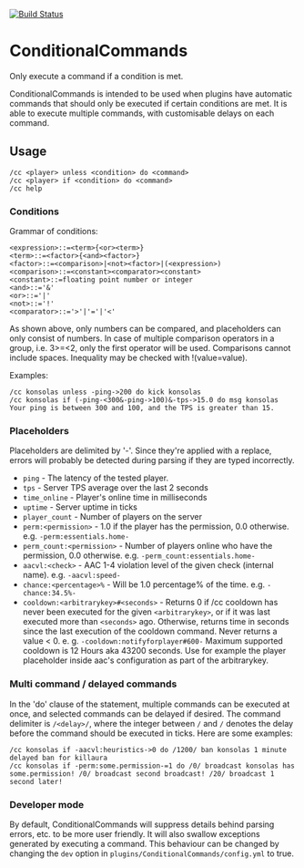 [![Build Status](https://travis-ci.org/konsolas/ConditionalCommands.svg?branch=master)](https://travis-ci.org/konsolas/ConditionalCommands)
# ConditionalCommands
Only execute a command if a condition is met.

ConditionalCommands is intended to be used when plugins have automatic commands that should only be executed if certain conditions are met. It is able to execute multiple commands, with customisable delays on each command.

## Usage
```
/cc <player> unless <condition> do <command>
/cc <player> if <condition> do <command>
/cc help
```

### Conditions
Grammar of conditions:
```
<expression>::=<term>{<or><term>}
<term>::=<factor>{<and><factor>}
<factor>::=<comparison>|<not><factor>|(<expression>)
<comparison>::=<constant><comparator><constant>
<constant>::=floating point number or integer
<and>::='&'
<or>::='|'
<not>::='!'
<comparator>::='>'|'='|'<'
```
As shown above, only numbers can be compared, and placeholders can only consist of numbers. In case of multiple comparison operators in a group, i.e. 3>=<2, only the first operator will be used. Comparisons cannot include spaces. Inequality may be checked with !(value=value).

Examples:
```
/cc konsolas unless -ping->200 do kick konsolas
/cc konsolas if (-ping-<300&-ping->100)&-tps->15.0 do msg konsolas Your ping is between 300 and 100, and the TPS is greater than 15.
```

### Placeholders
Placeholders are delimited by '-'. Since they're applied with a replace, errors will probably be detected during parsing if they are typed incorrectly.

 - ```ping``` - The latency of the tested player.
 - ```tps``` - Server TPS average over the last 2 seconds
 - ```time_online``` - Player's online time in milliseconds
 - ```uptime``` - Server uptime in ticks
 - ```player_count``` - Number of players on the server
 - ```perm:<permission>``` - 1.0 if the player has the permission, 0.0 otherwise. e.g. ```-perm:essentials.home-```
 - ```perm_count:<permission>``` - Number of players online who have the permission, 0.0 otherwise. e.g. ```-perm_count:essentials.home-```
 - ```aacvl:<check>``` - AAC 1-4 violation level of the given check (internal name). e.g. ```-aacvl:speed-```
 - ```chance:<percentage>%``` - Will be 1.0 percentage% of the time. e.g. ```-chance:34.5%-```
 - ```cooldown:<arbitrarykey>#<seconds>``` - Returns 0 if /cc cooldown has never been executed for the given ```<arbitrarykey>```, or if it was last executed more than ```<seconds>``` ago. Otherwise, returns time in seconds since the last execution of the cooldown command. Never returns a value < 0.
   e. g. ```-cooldown:notifyforplayer#600-```
   Maximum supported cooldown is 12 Hours aka 43200 seconds.
   Use for example the player placeholder inside aac's configuration as part of the arbitrarykey.

### Multi command / delayed commands
In the 'do' clause of the statement, multiple commands can be executed at once, and selected commands can be delayed if desired. The command delimiter is ```/<delay>/```, where the integer between ```/``` and ```/``` denotes the delay before the command should be executed in ticks. Here are some examples:

```
/cc konsolas if -aacvl:heuristics->0 do /1200/ ban konsolas 1 minute delayed ban for killaura
/cc konsolas if -perm:some.permission-=1 do /0/ broadcast konsolas has some.permission! /0/ broadcast second broadcast! /20/ broadcast 1 second later!
```

### Developer mode
By default, ConditionalCommands will suppress details behind parsing errors, etc. to be more user friendly. It will also swallow exceptions generated by executing a command. This behaviour can be changed by changing the ```dev``` option in ```plugins/ConditionalCommands/config.yml``` to true.
